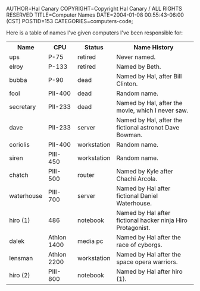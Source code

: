 AUTHOR=Hal Canary
COPYRIGHT=Copyright Hal Canary / ALL RIGHTS RESERVED
TITLE=Computer Names
DATE=2004-01-08 00:55:43-06:00 (CST)
POSTID=153
CATEGORIES=computers-code;

Here is a table of names I've given computers I've been responsible for:

<table class="border">
<tr><th> Name       </th><th> CPU         </th><th> Status      </th><th> Name History                                                </th></tr>
<tr><td> ups        </td><td> P-75        </td><td> retired     </td><td> Never named.                                                </td></tr>
<tr><td> elroy      </td><td> P-133       </td><td> retired     </td><td> Named by Beth.                                              </td></tr>
<tr><td> bubba      </td><td> P-90        </td><td> dead        </td><td> Named by Hal, after Bill Clinton.                           </td></tr>
<tr><td> fool       </td><td> PII-400     </td><td> dead        </td><td> Random name.                                                </td></tr>
<tr><td> secretary  </td><td> PII-233     </td><td> dead        </td><td> Named by Hal, after the movie, which I never saw.           </td></tr>
<tr><td> dave       </td><td> PII-233     </td><td> server      </td><td> Named by Hal, after the fictional astronot Dave Bowman.     </td></tr>
<tr><td> coriolis   </td><td> PII-400     </td><td> workstation </td><td> Random name.                                                </td></tr>
<tr><td> siren      </td><td> PIII-450    </td><td> workstation </td><td> Random name.                                                </td></tr>
<tr><td> chatch     </td><td> PIII-500    </td><td> router      </td><td> Named by Kyle after Chachi Arcola.                          </td></tr>
<tr><td> waterhouse </td><td> PIII-700    </td><td> server      </td><td> Named by Hal after fictional Daniel Waterhouse.             </td></tr>
<tr><td> hiro (1)   </td><td> 486         </td><td> notebook    </td><td> Named by Hal after fictional hacker ninja Hiro Protagonist. </td></tr>
<tr><td> dalek      </td><td> Athlon 1400 </td><td> media pc    </td><td> Named by Hal after the race of cyborgs.                     </td></tr>
<tr><td> lensman    </td><td> Athlon 2200 </td><td> workstation </td><td> Named by Hal after the space opera warriors.                </td></tr>
<tr><td> hiro (2)   </td><td> PIII-800    </td><td> notebook    </td><td> Named by Hal after hiro (1).                                </td></tr>
</table>
